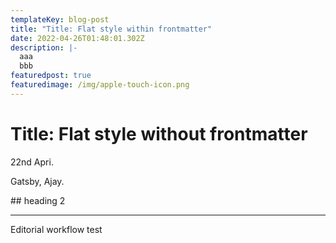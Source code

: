 ```yaml
---
templateKey: blog-post
title: "Title: Flat style within frontmatter"
date: 2022-04-26T01:48:01.302Z
description: |-
  aaa
  bbb
featuredpost: true
featuredimage: /img/apple-touch-icon.png
---
```

# Title: Flat style without frontmatter

22nd Apri.

Gatsby, Ajay.


#﻿# heading 2


------

Editorial workflow test